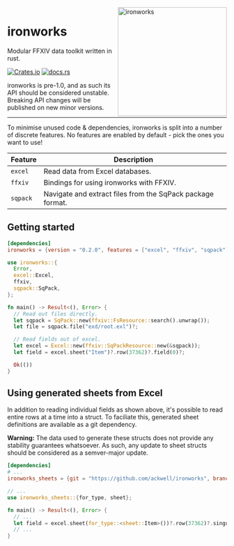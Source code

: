 <img src="https://raw.githubusercontent.com/ackwell/ironworks/main/logo.png" alt="ironworks" align="right" height="250">

# ironworks

Modular FFXIV data toolkit written in rust.

[![Crates.io](https://img.shields.io/crates/v/ironworks?style=flat-square)](https://crates.io/crates/ironworks)
[![docs.rs](https://img.shields.io/docsrs/ironworks?style=flat-square)](https://docs.rs/ironworks)

ironworks is pre-1.0, and as such its API should be considered unstable. Breaking API changes will be published on new minor versions.

---

To minimise unused code & dependencies, ironworks is split into a number of discrete features. No features are enabled by default - pick the ones you want to use!

| Feature  | Description                                                |
| -------- | ---------------------------------------------------------- |
| `excel`  | Read data from Excel databases.                            |
| `ffxiv`  | Bindings for using ironworks with FFXIV.                   |
| `sqpack` | Navigate and extract files from the SqPack package format. |

## Getting started

```toml
[dependencies]
ironworks = {version = "0.2.0", features = ["excel", "ffxiv", "sqpack"]}
```

```rust
use ironworks::{
  Error,
  excel::Excel,
  ffxiv,
  sqpack::SqPack,
};

fn main() -> Result<(), Error> {
  // Read out files directly.
  let sqpack = SqPack::new(ffxiv::FsResource::search().unwrap());
  let file = sqpack.file("exd/root.exl")?;

  // Read fields out of excel.
  let excel = Excel::new(ffxiv::SqPackResource::new(&sqpack));
  let field = excel.sheet("Item")?.row(37362)?.field(0)?;

  Ok(())
}
```

## Using generated sheets from Excel

In addition to reading individual fields as shown above, it's possible to read entire rows at a time into a struct. To faciliate this, generated sheet definitions are available as a git dependency.

**Warning:** The data used to generate these structs does not provide any stability guarantees whatsoever. As such, any update to sheet structs should be considered as a semver-major update.

```toml
[dependencies]
# ...
ironworks_sheets = {git = "https://github.com/ackwell/ironworks", branch = "sheets/saint-coinach"}
```

```rust
// ...
use ironworks_sheets::{for_type, sheet};

fn main() -> Result<(), Error> {
  // ...
  let field = excel.sheet(for_type::<sheet::Item>())?.row(37362)?.singular;
  // ...
}
```
